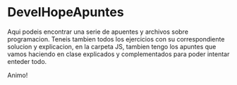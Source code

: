 # DevelHopeApuntes
Aqui podeis encontrar una serie de apuentes y archivos sobre programacion.
Teneis tambien todos los ejercicios con su correspondiente solucion y explicacion, 
en la carpeta JS, tambien tengo los apuntes que vamos haciendo en clase explicados 
y complementados para poder intentar enteder todo.

Animo! 

